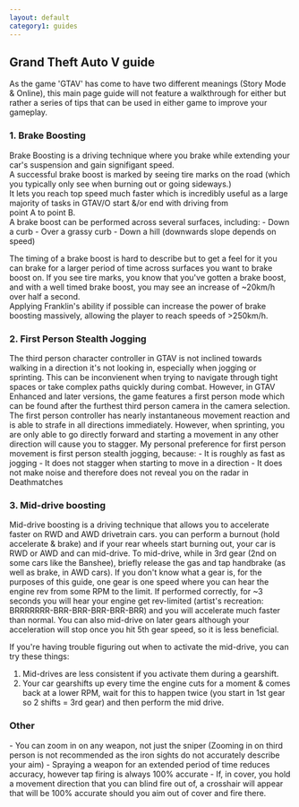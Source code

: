 ```yaml
---
layout: default
category1: guides
---
```

<h2>Grand Theft Auto V guide</h2>
As the game 'GTAV' has come to have two different meanings (Story Mode & Online), this main page guide will not feature a walkthrough for either but rather 
a series of tips that can be used in either game to improve your gameplay.

<h3>1. Brake Boosting</h3>
Brake Boosting is a driving technique where you brake while extending your car's suspension and gain signifigant speed.
<br>A successful brake boost is marked by seeing tire marks on the road (which you typically only see when burning out or going sideways.)
<br>It lets you reach top speed much faster which is incredibly useful as a large majority of tasks in GTAV/O start &/or end with driving from <br>point A to point B.
<br>A brake boost can be performed across several surfaces, including:
- Down a curb
- Over a grassy curb
- Down a hill (downwards slope depends on speed)

The timing of a brake boost is hard to describe but to get a feel for it you can brake for a larger period of time across surfaces you want to brake boost on.
If you see tire marks, you know that you've gotten a brake boost, and with a well timed brake boost, you may see an increase of ~20km/h over half a second.
<br>Applying Franklin's ability if possible can increase the power of brake boosting massively, allowing the player to reach speeds of >250km/h.

<h3>2. First Person Stealth Jogging</h3>
The third person character controller in GTAV is not inclined towards walking in a direction it's not looking in, especially when jogging or sprinting. This can be inconvienent when trying to navigate through tight spaces or take complex paths quickly during combat. However, in GTAV Enhanced and later versions, the game features a first person mode which can be found after the furthest third person camera in the camera selection. The first person controller has nearly instantaneous movement reaction and is able to strafe in all directions immediately. However, when sprinting, you are only able to go directly forward and starting a movement in any other direction will cause you to stagger. My personal preference for first person movement is first person stealth jogging, because:
- It is roughly as fast as jogging
- It does not stagger when starting to move in a direction
- It does not make noise and therefore does not reveal you on the radar in Deathmatches

<h3>3. Mid-drive boosting</h3>
Mid-drive boosting is a driving technique that allows you to accelerate faster on RWD and AWD drivetrain cars. you can perform a burnout (hold accelerate & brake) and if your rear wheels start burning out, your car is RWD or AWD and can mid-drive. To mid-drive, while in 3rd gear (2nd on some cars like the Banshee), briefly release the gas and tap handbrake (as well as brake, in AWD cars). 
If you don't know what a gear is, for the purposes of this guide, one gear is one speed where you can hear the engine rev from some RPM to the limit.
If performed correctly, for ~3 seconds you will hear your engine get rev-limited (artist's recreation: BRRRRRRR-BRR-BRR-BRR-BRR-BRR) and you will accelerate much faster than normal. You can also mid-drive on later gears although your acceleration will stop once you hit 5th gear speed, so it is less beneficial. 

If you're having trouble figuring out when to activate the mid-drive, you can try these things:
1. Mid-drives are less consistent if you activate them during a gearshift.
2. Your car gearshifts up every time the engine cuts for a moment & comes back at a lower RPM, wait for this to happen twice (you start in 1st gear so 2 shifts = 3rd gear) and then perform the mid drive.

<h3>Other</h3>
- You can zoom in on any weapon, not just the sniper (Zooming in on third person is not recommended as the iron sights do not accurately describe your aim)
- Spraying a weapon for an extended period of time reduces accuracy, however tap firing is always 100% accurate
- If, in cover, you hold a movement direction that you can blind fire out of, a crosshair will appear that will be 100% accurate should you aim out of cover and fire there.